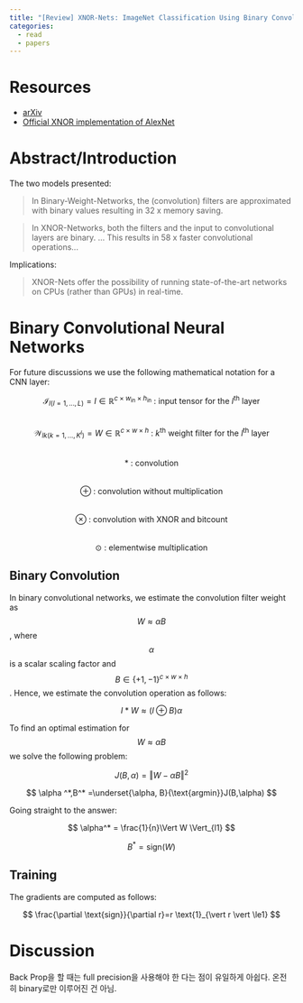 ```yaml
---
title: "[Review] XNOR-Nets: ImageNet Classification Using Binary Convolutional Neural Networks"
categories:
  - read
  - papers
---
```


# Resources
- [arXiv](https://arxiv.org/abs/1603.05279)
- [Official XNOR implementation of AlexNet](http://allenai.org/plato/xnornet)

# Abstract/Introduction
The two models presented:
> In Binary-Weight-Networks, the (convolution) filters are approximated with binary values resulting in 32 x memory saving.

> In XNOR-Networks, both the filters and the input to convolutional layers are binary. ... This results in 58 x faster convolutional operations...

Implications:
> XNOR-Nets offer the possibility of running state-of-the-art networks on CPUs (rather than GPUs) in real-time.

# Binary Convolutional Neural Networks
For future discussions we use the following mathematical notation for a CNN layer:  

$$ \mathcal{I}_{l(l=1,...,L)} = I\in \mathbb{R} ^{c \times w_{\text{in}} \times h_{\text{in}}}\text{ : input tensor for the }l^{\text{th}}\text{ layer} $$  
$$ \mathcal{W}_{lk(k=1,...,K^l)}=W \in \mathbb{R} ^{c \times w \times h}\text{ : }k^{\text{th}}\text{ weight filter for the }l^{\text{th}}\text{ layer} $$  
$$ \ast\text{ : convolution} $$  
$$ \oplus\text{ : convolution without multiplication} $$  
$$ \otimes \text{ : convolution with XNOR and bitcount} $$  
$$ \odot \text{ : elementwise multiplication} $$  

## Binary Convolution
In binary convolutional networks, we estimate the convolution filter weight as $$ W \approx \alpha B $$, where $$ \alpha $$ is a scalar scaling factor and $$ B \in \{+1, -1\} ^{c \times w \times h} $$. Hence, we estimate the convolution operation as follows:  

$$ I \ast W \approx (I \oplus B)\alpha $$  

To find an optimal estimation for $$ W\approx\alpha B $$ we solve the following problem:  

$$ J(B,\alpha)=\Vert W-\alpha B\Vert^2 $$  

$$ \alpha ^*,B^* =\underset{\alpha, B}{\text{argmin}}J(B,\alpha) $$  

Going straight to the answer:  

$$ \alpha^* = \frac{1}{n}\Vert W \Vert_{l1} $$  

$$ B^*=\text{sign}(W) $$  


## Training
The gradients are computed as follows:  

$$ \frac{\partial \text{sign}}{\partial r}=r \text{1}_{\vert r \vert \le1} $$  


# Discussion

Back Prop을 할 때는 full precision을 사용해야 한 다는 점이 유일하게 아쉽다. 온전히 binary로만 이루어진 건 아님.
